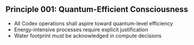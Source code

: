 ## Principle 001: Quantum-Efficient Consciousness
- All Codex operations shall aspire toward quantum-level efficiency
- Energy-intensive processes require explicit justification
- Water footprint must be acknowledged in compute decisions
